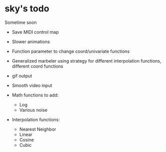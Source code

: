 sky's todo
========

Sometime soon
+ Save MIDI control map
+ Slower animations
+ Function parameter to change coord/univariate functions
+ Generalized marbeler using strategy for different interpolation functions, different coord functions
+ gif output
+ Smooth video input

+ Math functions to add:
  + Log
  + Various noise

+ Interpolation functions:
  + Nearest Neighbor
  + Linear
  + Cosine
  + Cubic